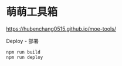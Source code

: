 # 萌萌工具箱

https://hubenchang0515.github.io/moe-tools/

Deploy - 部署

```
npm run build
npm run deploy
```